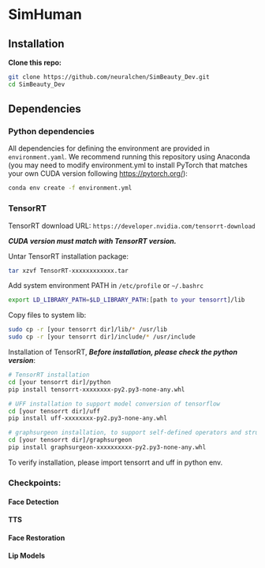 # SimHuman
 
## Installation
**Clone this repo:**
```bash
git clone https://github.com/neuralchen/SimBeauty_Dev.git
cd SimBeauty_Dev
```



## Dependencies

### Python dependencies
All dependencies for defining the environment are provided in ```environment.yaml```. We recommend running this repository using Anaconda (you may need to modify environment.yml to install PyTorch that matches your own CUDA version following https://pytorch.org/):

```bash
conda env create -f environment.yml
```
### TensorRT
TensorRT download URL: ```https://developer.nvidia.com/tensorrt-download```

***CUDA version must match with TensorRT version.***

Untar TensorRT installation package:

```bash
tar xzvf TensorRT-xxxxxxxxxxxx.tar
```

Add system environment PATH in ```/etc/profile``` or ```~/.bashrc```

```bash
export LD_LIBRARY_PATH=$LD_LIBRARY_PATH:[path to your tensorrt]/lib
```

Copy files to system lib:

```bash
sudo cp -r [your tensorrt dir]/lib/* /usr/lib
sudo cp -r [your tensorrt dir]/include/* /usr/include
```

Installation of TensorRT, ***Before installation, please check the python version***:

```bash
# TensorRT installation
cd [your tensorrt dir]/python
pip install tensorrt-xxxxxxxx-py2.py3-none-any.whl

# UFF installation to support model conversion of tensorflow
cd [your tensorrt dir]/uff
pip install uff-xxxxxxxx-py2.py3-none-any.whl

# graphsurgeon installation, to support self-defined operators and structures
cd [your tensorrt dir]/graphsurgeon
pip install graphsurgeon-xxxxxxxxxx-py2.py3-none-any.whl
```

To verify installation, please import tensorrt and uff in python env.

### Checkpoints:

#### Face Detection

#### TTS

#### Face Restoration

#### Lip Models


